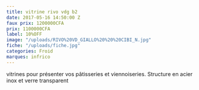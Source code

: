 ```yaml
---
title: vitrine rivo vdg b2
date: 2017-05-16 14:50:00 Z
faux prix: 1200000CFA
prix: 1100000CFA
label: 10%OFF
image: "/uploads/RIVO%20VD_GIALLO%20%20%20CIBI_N.jpg"
fiche: "/uploads/fiche.jpg"
categories: Froid
marques: infrico
---
```


 vitrines pour présenter vos pâtisseries et viennoiseries. Structure en acier inox et verre transparent